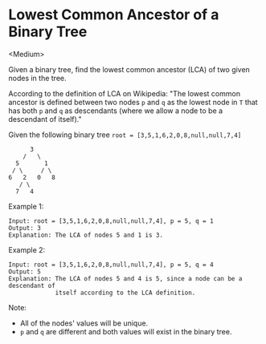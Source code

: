 # Lowest Common Ancestor of a Binary Tree

\<Medium>

Given a binary tree, find the lowest common ancestor (LCA) of two given nodes in
the tree.

According to the definition of LCA on Wikipedia: "The lowest common ancestor is
defined between two nodes `p` and `q` as the lowest node in `T` that has both
`p` and `q` as descendants (where we allow a node to be a descendant of itself)."

Given the following binary tree `root = [3,5,1,6,2,0,8,null,null,7,4]`

```
      3
    /   \
  5       1
 / \     / \
6   2   0   8
   / \
  7   4
```
 
Example 1:

```
Input: root = [3,5,1,6,2,0,8,null,null,7,4], p = 5, q = 1
Output: 3
Explanation: The LCA of nodes 5 and 1 is 3.
```

Example 2:

```
Input: root = [3,5,1,6,2,0,8,null,null,7,4], p = 5, q = 4
Output: 5
Explanation: The LCA of nodes 5 and 4 is 5, since a node can be a descendant of
             itself according to the LCA definition.
``` 

Note:
- All of the nodes' values will be unique.
- `p` and `q` are different and both values will exist in the binary tree.
